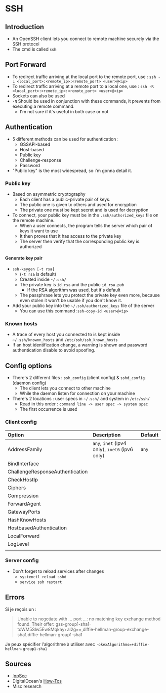 # SSH

## Introduction

* An OpenSSH client lets you connect to remote machine securely via the SSH protocol
* The cmd is called `ssh`

## Port Forward

* To redirect traffic arriving at the local port to the remote port,  use :  `ssh -L <local_port>:<remote_ip>:<remote_port> <user>@<ip>`
* To redirect traffic arriving at a remote port to a local one, use : `ssh -R <local_port>:<remote_ip>:<remote_port> <user>@<ip>`
* Sockets can also be used
* `-N` Should be used in conjunction with these commands, it prevents from executing a remote command.
  * I'm not sure if it's useful in both case or not

## Authentication

* 5 different methods can be used for authentication :
  * GSSAPI-based
  * Host-based
  * Public key
  * Challenge-response
  * Password
* "Public key" is the most widespread, so i'm gonna detail it.

### Public key

* Based on asymmetric cryptography
  * Each client has a public-private pair of keys.
  * The public one is given to others and used for encryption
  * The private one must be kept secret and is used for decryption
* To connect, your public key must be in the `.ssh/authorized_keys` file on the remote machine.
  * When a user connects, the program tells the server which pair of keys it want to use
  * It then proves that it has access to the private key
  * The server then verify that the corresponding public key is authorized

#### Generate key pair

* `ssh-keygen [-t rsa]`
  * \(`-t rsa` is default\)
  * Created inside `~/.ssh/`
  * The private key is `id_rsa` and the public `id_rsa.pub` 
    * If the RSA algorithm was used, but it's default
  * The passphrase lets you protect the private key even more, because even stolen it won't be usable if you don't know it.
* Add your public key into the `~/.ssh/authorized_keys` file of the server
  * You can use this command :`ssh-copy-id <user>@<ip>`

### Known hosts

* A trace of every host you connected to is kept inside `~/.ssh/knownn_hosts` and `/etc/ssh/ssh_known_hosts`
* If an host identification change, a warning is shown and password authentication disable to avoid spoofing.

## Config options

* There's 2 different files : `ssh_config` \(client config\) & `sshd_config` \(daemon config\)
  * The client lets you connect to other machine
  * While the daemon listen for connection on your machine
* There's 2 locations :  user specs in `~/.ssh/` and system in `/etc/ssh/`
  * Read in this order : `command line -> user spec -> system spec`
  * The first occurrence is used

### Client config

| Option | Description | Default |
| :--- | :--- | :--- |
| AddressFamily | `any`, `inet` \(ipv4 only\), `inet6` \(ipv6 only\) | `any` |
| BindInterface |  |  |
| ChallengeResponseAuthentication |  |  |
| CheckHostIp |  |  |
| Ciphers |  |  |
| Compression |  |  |
| ForwardAgent |  |  |
| GatewayPorts |  |  |
| HashKnowHosts |  |  |
| HostbasedAuthentication |  |  |
| LocalForward |  |  |
| LogLevel |  |  |
|  |  |  |

### Server config

* Don't forget to reload services after changes
  * `systemctl reload sshd`
  * `service ssh restart`

## Errors

Si je reçois un :

> Unable to negotiate with ... port ...: no matching key exchange method found. Their offer: gss-group1-sha1-toWM5Slw5Ew8Mqkay+al2g==,diffie-hellman-group-exchange-sha1,diffie-hellman-group1-sha1

Je peux spécifier l'algorithme à utiliser avec `-okexAlgorithms=+diffie-hellman-group1-sha1` 

## Sources

* [IppSec](https://www.youtube.com/channel/UCa6eh7gCkpPo5XXUDfygQQA)
* DigitalOcean's [How-Tos](https://www.digitalocean.com/docs/droplets/how-to/add-ssh-keys/)
* Misc research

